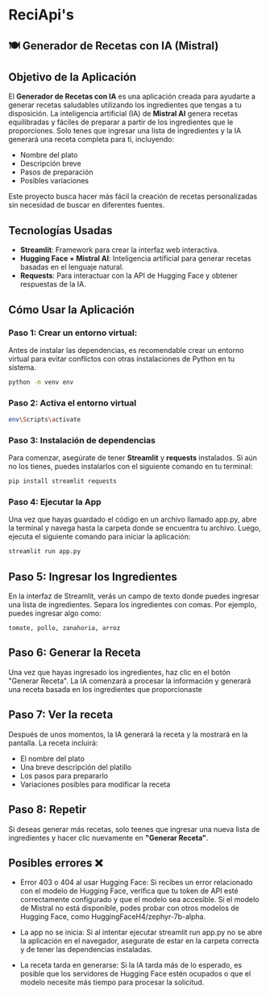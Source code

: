 # ReciApi's

## 🍽️ **Generador de Recetas con IA (Mistral)**

## **Objetivo de la Aplicación**

El **Generador de Recetas con IA** es una aplicación creada para ayudarte a generar recetas saludables utilizando los ingredientes que tengas a tu disposición. La inteligencia artificial (IA) de **Mistral AI** genera recetas equilibradas y fáciles de preparar a partir de los ingredientes que le proporciones. Solo tenes que ingresar una lista de ingredientes y la IA generará una receta completa para ti, incluyendo:

- Nombre del plato
- Descripción breve
- Pasos de preparación
- Posibles variaciones

Este proyecto busca hacer más fácil la creación de recetas personalizadas sin necesidad de buscar en diferentes fuentes.

## **Tecnologías Usadas**

- **Streamlit**: Framework para crear la interfaz web interactiva.
- **Hugging Face + Mistral AI**: Inteligencia artificial para generar recetas basadas en el lenguaje natural.
- **Requests**: Para interactuar con la API de Hugging Face y obtener respuestas de la IA.

## **Cómo Usar la Aplicación**

### Paso 1: Crear un entorno virtual:

Antes de instalar las dependencias, es recomendable crear un entorno virtual para evitar conflictos con otras instalaciones de Python en tu sistema.

```bash
python -m venv env
```

### Paso 2: Activa el entorno virtual

```bash
env\Scripts\activate
```

### Paso 3: Instalación de dependencias

Para comenzar, asegúrate de tener **Streamlit** y **requests** instalados. Si aún no los tienes, puedes instalarlos con el siguiente comando en tu terminal:

```bash
pip install streamlit requests
```

### Paso 4: Ejecutar la App

Una vez que hayas guardado el código en un archivo llamado app.py, abre la terminal y navega hasta la carpeta donde se encuentra tu archivo. Luego, ejecuta el siguiente comando para iniciar la aplicación:

```bash
streamlit run app.py
```

## Paso 5: Ingresar los Ingredientes

En la interfaz de Streamlit, verás un campo de texto donde puedes ingresar una lista de ingredientes. Separa los ingredientes con comas. Por ejemplo, puedes ingresar algo como:

```
tomate, pollo, zanahoria, arroz
```

## Paso 6: Generar la Receta

Una vez que hayas ingresado los ingredientes, haz clic en el botón "Generar Receta". La IA comenzará a procesar la información y generará una receta basada en los ingredientes que proporcionaste

## Paso 7: Ver la receta

Después de unos momentos, la IA generará la receta y la mostrará en la pantalla. La receta incluirá:

- El nombre del plato
- Una breve descripción del platillo
- Los pasos para prepararlo
- Variaciones posibles para modificar la receta

## Paso 8: Repetir

Si deseas generar más recetas, solo teenes que ingresar una nueva lista de ingredientes y hacer clic nuevamente en **"Generar Receta"**.

## Posibles errores ❌

- Error 403 o 404 al usar Hugging Face: Si recibes un error relacionado con el modelo de Hugging Face, verifica que tu token de API esté correctamente configurado y que el modelo sea accesible. Si el modelo de Mistral no está disponible, podes probar con otros modelos de Hugging Face, como HuggingFaceH4/zephyr-7b-alpha.

- La app no se inicia: Si al intentar ejecutar streamlit run app.py no se abre la aplicación en el navegador, asegurate de estar en la carpeta correcta y de tener las dependencias instaladas.

- La receta tarda en generarse: Si la IA tarda más de lo esperado, es posible que los servidores de Hugging Face estén ocupados o que el modelo necesite más tiempo para procesar la solicitud.
